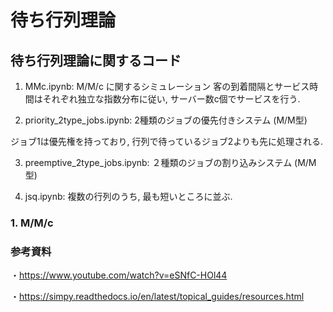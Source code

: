 # 待ち行列理論

## 待ち行列理論に関するコード
1. MMc.ipynb:  M/M/c に関するシミュレーション
客の到着間隔とサービス時間はそれぞれ独立な指数分布に従い, サーバー数c個でサービスを行う.

2. priority_2type_jobs.ipynb: 2種類のジョブの優先付きシステム (M/M型)

ジョブ1は優先権を持っており, 行列で待っているジョブ2よりも先に処理される.

3. preemptive_2type_jobs.ipynb: ２種類のジョブの割り込みシステム (M/M型)

4. jsq.ipynb: 複数の行列のうち, 最も短いところに並ぶ.

### 1. M/M/c

### 参考資料
・https://www.youtube.com/watch?v=eSNfC-HOl44

・https://simpy.readthedocs.io/en/latest/topical_guides/resources.html
